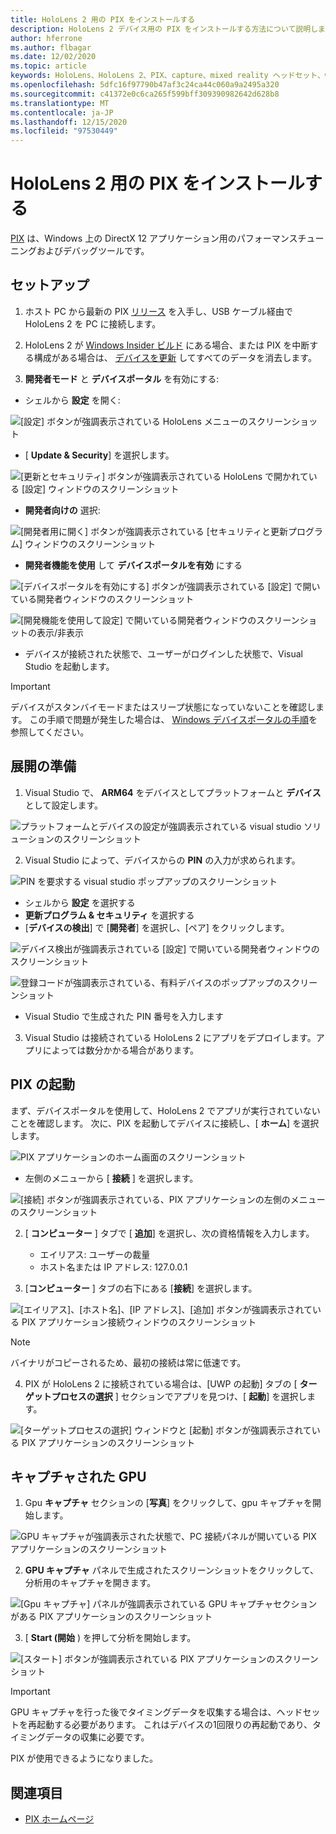 ```yaml
---
title: HoloLens 2 用の PIX をインストールする
description: HoloLens 2 デバイス用の PIX をインストールする方法について説明します。
author: hferrone
ms.author: flbagar
ms.date: 12/02/2020
ms.topic: article
keywords: HoloLens、HoloLens 2、PIX、capture、mixed reality ヘッドセット、windows mixed reality ヘッドセット、virtual reality ヘッドセット
ms.openlocfilehash: 5dfc16f97790b47af3c24ca44c060a9a2495a320
ms.sourcegitcommit: c41372e0c6ca265f599bff309390982642d628b8
ms.translationtype: MT
ms.contentlocale: ja-JP
ms.lasthandoff: 12/15/2020
ms.locfileid: "97530449"
---
```

# <a name="installing-pix-for-hololens-2"></a>HoloLens 2 用の PIX をインストールする

[PIX](https://devblogs.microsoft.com/pix) は、Windows 上の DirectX 12 アプリケーション用のパフォーマンスチューニングおよびデバッグツールです。 

## <a name="setup"></a>セットアップ

1. ホスト PC から最新の PIX [リリース]( https://devblogs.microsoft.com/pix/download) を入手し、USB ケーブル経由で HoloLens 2 を PC に接続します。

2. HoloLens 2 が [Windows Insider ビルド](https://insider.windows.com) にある場合、または PIX を中断する構成がある場合は、  [デバイスを更新](https://docs.microsoft.com/hololens/hololens-recovery) してすべてのデータを消去します。

3. **開発者モード** と **デバイスポータル** を有効にする:

* シェルから **設定** を開く:

![[設定] ボタンが強調表示されている HoloLens メニューのスクリーンショット](images/pix-img-01.jpg)

* [ **Update & Security**] を選択します。

![[更新とセキュリティ] ボタンが強調表示されている HoloLens で開かれている [設定] ウィンドウのスクリーンショット](images/pix-img-02.jpg)

* **開発者向けの** 選択:

![[開発者用に開く] ボタンが強調表示されている [セキュリティと更新プログラム] ウィンドウのスクリーンショット](images/pix-img-03.jpg)

* **開発者機能を使用** して **デバイスポータルを有効** にする

![[デバイスポータルを有効にする] ボタンが強調表示されている [設定] で開いている開発者ウィンドウのスクリーンショット](images/pix-img-04.jpg)

![[開発機能を使用して設定] で開いている開発者ウィンドウのスクリーンショットの表示/非表示](images/pix-img-05.jpg)

* デバイスが接続された状態で、ユーザーがログインした状態で、Visual Studio を起動します。

> [!IMPORTANT]
> デバイスがスタンバイモードまたはスリープ状態になっていないことを確認します。 この手順で問題が発生した場合は、 [Windows デバイスポータルの手順](https://docs.microsoft.com/windows/mixed-reality/develop/platform-capabilities-and-apis/using-the-windows-device-portal)を参照してください。

## <a name="preparing-for-deployment"></a>展開の準備

1. Visual Studio で、 **ARM64** をデバイスとしてプラットフォームと **デバイス** として設定します。

![プラットフォームとデバイスの設定が強調表示されている visual studio ソリューションのスクリーンショット](images/pix-img-06.png)

2. Visual Studio によって、デバイスからの **PIN** の入力が求められます。

![PIN を要求する visual studio ポップアップのスクリーンショット](images/pix-img-07.png)

* シェルから **設定** を選択する
* **更新プログラム & セキュリティ** を選択する
* [**デバイスの検出**] で [**開発者**] を選択し、[ペア] をクリックします。 

![デバイス検出が強調表示されている [設定] で開いている開発者ウィンドウのスクリーンショット](images/pix-img-08.jpg)

![登録コードが強調表示されている、有料デバイスのポップアップのスクリーンショット](images/pix-img-09.jpg)

* Visual Studio で生成された PIN 番号を入力します

3. Visual Studio は接続されている HoloLens 2 にアプリをデプロイします。アプリによっては数分かかる場合があります。

## <a name="launching-pix"></a>PIX の起動

まず、デバイスポータルを使用して、HoloLens 2 でアプリが実行されていないことを確認します。 次に、PIX を起動してデバイスに接続し、[ **ホーム**] を選択します。

![PIX アプリケーションのホーム画面のスクリーンショット](images/pix-img-10.png)

* 左側のメニューから [ **接続** ] を選択します。

![[接続] ボタンが強調表示されている、PIX アプリケーションの左側のメニューのスクリーンショット](images/pix-img-11.png)

2. [ **コンピューター** ] タブで [ **追加**] を選択し、次の資格情報を入力します。
    * エイリアス: ユーザーの裁量
    * ホスト名または IP アドレス: 127.0.0.1

3. [**コンピューター** ] タブの右下にある [**接続**] を選択します。

![[エイリアス]、[ホスト名]、[IP アドレス]、[追加] ボタンが強調表示されている PIX アプリケーション接続ウィンドウのスクリーンショット](images/pix-img-12.png)

> [!NOTE]
> バイナリがコピーされるため、最初の接続は常に低速です。

4. PIX が HoloLens 2 に接続されている場合は、[UWP の起動] タブの [ **ターゲットプロセスの選択** ] セクションでアプリを見つけ、[ **起動**] を選択します。

![[ターゲットプロセスの選択] ウィンドウと [起動] ボタンが強調表示されている PIX アプリケーションのスクリーンショット](images/pix-img-13.png)

## <a name="gpu-captured"></a>キャプチャされた GPU

1. Gpu **キャプチャ** セクションの [**写真**] をクリックして、gpu キャプチャを開始します。

![GPU キャプチャが強調表示された状態で、PC 接続パネルが開いている PIX アプリケーションのスクリーンショット](images/pix-img-14.png)

2. **GPU キャプチャ** パネルで生成されたスクリーンショットをクリックして、分析用のキャプチャを開きます。

![[Gpu キャプチャ] パネルが強調表示されている GPU キャプチャセクションがある PIX アプリケーションのスクリーンショット](images/pix-img-15.png)

3. [ **Start (開始** ) を押して分析を開始します。

![[スタート] ボタンが強調表示されている PIX アプリケーションのスクリーンショット](images/pix-img-16.png)

> [!IMPORTANT]
> GPU キャプチャを行った後でタイミングデータを収集する場合は、ヘッドセットを再起動する必要があります。 これはデバイスの1回限りの再起動であり、タイミングデータの収集に必要です。

PIX が使用できるようになりました。

## <a name="see-also"></a>関連項目
* [PIX ホームページ](https://devblogs.microsoft.com/pix)